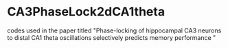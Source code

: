 # CA3PhaseLock2dCA1theta
codes used in the paper titled "Phase-locking of hippocampal CA3 neurons to distal CA1 theta oscillations selectively predicts memory performance "
